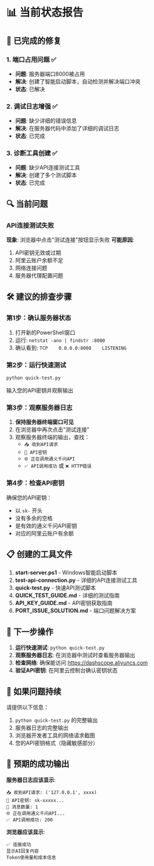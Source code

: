 # 📊 当前状态报告

## 🚀 已完成的修复

### 1. 端口占用问题 ✅
- **问题**: 服务器端口8000被占用
- **解决**: 创建了智能启动脚本，自动检测并解决端口冲突
- **状态**: 已解决

### 2. 调试日志增强 ✅
- **问题**: 缺少详细的错误信息
- **解决**: 在服务器代码中添加了详细的调试日志
- **状态**: 已完成

### 3. 诊断工具创建 ✅
- **问题**: 缺少API连接测试工具
- **解决**: 创建了多个测试脚本
- **状态**: 已完成

## 🔍 当前问题

### API连接测试失败
**现象**: 浏览器中点击"测试连接"按钮显示失败
**可能原因**:
1. API密钥无效或过期
2. 阿里云账户余额不足
3. 网络连接问题
4. 服务器代理配置问题

## 🛠️ 建议的排查步骤

### 第1步：确认服务器状态
1. 打开新的PowerShell窗口
2. 运行: `netstat -ano | findstr :8000`
3. 确认看到: `TCP    0.0.0.0:8000    LISTENING`

### 第2步：运行快速测试
```bash
python quick-test.py
```
输入您的API密钥并观察输出

### 第3步：观察服务器日志
1. **保持服务器终端窗口可见**
2. 在浏览器中再次点击"测试连接"
3. 观察服务器终端的输出，查找：
   - `📥 收到API请求`
   - `🔑 API密钥`
   - `🌐 正在调用通义千问API`
   - `✅ API调用成功` 或 `❌ HTTP错误`

### 第4步：检查API密钥
确保您的API密钥：
- 以 `sk-` 开头
- 没有多余的空格
- 是有效的通义千问API密钥
- 对应的阿里云账户有余额

## 📋 创建的工具文件

1. **start-server.ps1** - Windows智能启动脚本
2. **test-api-connection.py** - 详细的API连接测试工具
3. **quick-test.py** - 快速API测试脚本
4. **QUICK_TEST_GUIDE.md** - 详细的测试指南
5. **API_KEY_GUIDE.md** - API密钥获取指南
6. **PORT_ISSUE_SOLUTION.md** - 端口问题解决方案

## 🎯 下一步操作

1. **运行快速测试**: `python quick-test.py`
2. **观察服务器日志**: 在浏览器中测试时查看服务器输出
3. **检查网络**: 确保能访问 https://dashscope.aliyuncs.com
4. **验证API密钥**: 在阿里云控制台确认密钥状态

## 🔧 如果问题持续

请提供以下信息：
1. `python quick-test.py` 的完整输出
2. 服务器日志的完整输出
3. 浏览器开发者工具的网络请求截图
4. 您的API密钥格式（隐藏敏感部分）

## 💬 预期的成功输出

**服务器日志应该显示**:
```
📥 收到API请求: ('127.0.0.1', xxxx)
🔑 API密钥: sk-xxxxx...
💬 消息数量: 1
🌐 正在调用通义千问API...
✅ API调用成功: 200
```

**浏览器应该显示**:
```
✅ 连接成功
显示AI回复内容
Token使用量和成本信息
``` 